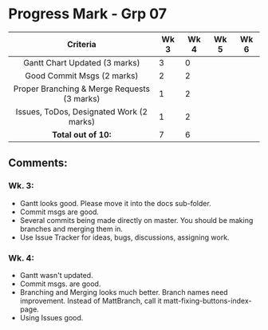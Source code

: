 # Progress Mark - Grp 07

| Criteria                                    | Wk 3 | Wk 4 | Wk 5 | Wk 6|
| :-----------------------------------------: | ---- | ---- | ---- | --- |
| Gantt Chart Updated (3 marks)               | 3    | 0    |  
| Good Commit Msgs (2 marks)                  | 2    | 2    |   
| Proper Branching & Merge Requests (3 marks) | 1    | 2    |
| Issues, ToDos, Designated Work (2 marks)    | 1    | 2    |
| **Total out of 10:**                        | 7    | 6    |

## Comments:
### Wk. 3:
* Gantt looks good. Please move it into the docs sub-folder.
* Commit msgs are good.
* Several commits being made directly on master. You should be making branches and merging them in.
* Use Issue Tracker for ideas, bugs, discussions, assigning work.

### Wk. 4:
* Gantt wasn't updated.
* Commit msgs. are good.
* Branching and Merging looks much better. Branch names need improvement. Instead of MattBranch, call it matt-fixing-buttons-index-page.
* Using Issues good.